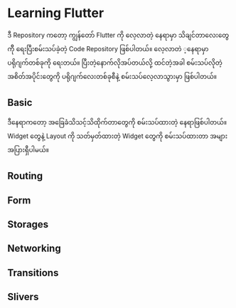 # Learning Flutter

ဒီ Repository ကတော့ ကျွန်တော် Flutter ကို လေ့လာတဲ့ နေရာမှာ သိချင်တာလေးတွေကိို ရေးပြီးစမ်းသပ်ခဲ့တဲ့ Code Repository ဖြစ်ပါတယ်။ လေ့လာတဲ ့နေရာမှာ ပရိုဂျက်တစ်ခုကို ရေးတယ်။ ပြီးတဲ့နောက်လိုအပ်တယ်လို့ ထင်တဲ့အခါ စမ်းသပ်လိုတဲ့ အစိတ်အပိုင်းတွေကို ပရိုဂျက်လေးတစ်ခုစီနဲ့ စမ်းသပ်လေ့လာသွားမှာ ဖြစ်ပါတယ်။ 

## Basic
ဒီနေရာကတော့ အခြေခံသိသင့်သိထိုက်တာတွေကို စမ်းသပ်ထားတဲ့ နေရာဖြစ်ပါတယ်။ Widget တွေနဲ့ Layout ကို သတ်မှတ်ထားတဲ့ Widget တွေကို စမ်းသပ်ထားတာ အများအပြားရှိိပါမယ်။ 

## Routing

## Form

## Storages

## Networking

## Transitions

## Slivers

